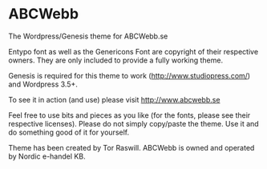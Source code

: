 ABCWebb
=======

The Wordpress/Genesis theme for ABCWebb.se

Entypo font as well as the Genericons Font are copyright of their respective owners.
They are only included to provide a fully working theme.

Genesis is required for this theme to work (http://www.studiopress.com/) and Wordpress 3.5+.

To see it in action (and use) please visit http://www.abcwebb.se

Feel free to use bits and pieces as you like (for the fonts, please see their respective licenses). Please do not simply copy/paste the theme. Use it and do something good of it for yourself.

Theme has been created by Tor Raswill.
ABCWebb is owned and operated by Nordic e-handel KB.
